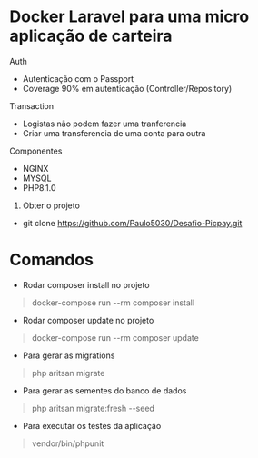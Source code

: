 # Docker Laravel para uma micro aplicação de carteira

  Auth 
  - Autenticação com o Passport 
  - Coverage 90% em autenticação (Controller/Repository)

 Transaction
 - Logistas não podem fazer uma tranferencia 
 - Criar uma transferencia de uma conta para outra 

  Componentes
 - NGINX 
 - MYSQL 
 - PHP8.1.0

1. Obter o projeto
 - git clone https://github.com/Paulo5030/Desafio-Picpay.git

# Comandos
- Rodar composer install no projeto
>docker-compose run --rm composer install 

- Rodar composer update no projeto
>docker-compose run --rm composer update

- Para gerar as migrations
>php aritsan migrate

- Para gerar as sementes do banco de dados
>php aritsan migrate:fresh --seed

- Para executar os testes da aplicação
>vendor/bin/phpunit
